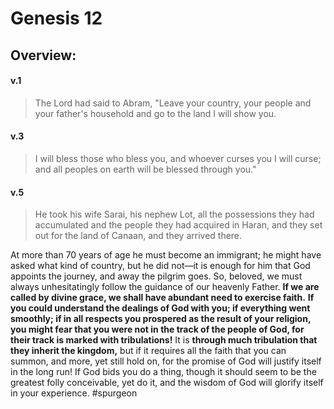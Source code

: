 # Genesis 12

## Overview:



#### v.1
>The Lord had said to Abram, "Leave your country, your people and your father's household and go to the land I will show you.

#### v.3
>I will bless those who bless you, and whoever curses you I will curse; and all peoples on earth will be blessed through you."

#### v.5
>He took his wife Sarai, his nephew Lot, all the possessions they had accumulated and the people they had acquired in Haran, and they set out for the land of Canaan, and they arrived there.

At more than 70 years of age he must become an immigrant; he might have asked what kind of country, but he did not—it is enough for him that God appoints the journey, and away the pilgrim goes. So, beloved, we must always unhesitatingly follow the guidance of our heavenly Father. **If we are called by divine grace, we shall have abundant need to exercise faith.** **If you could understand the dealings of God with you; if everything went smoothly; if in all respects you prospered as the result of your religion, you might fear that you were not in the track of the people of God, for their track is marked with tribulations!** It is **through much tribulation that they inherit the kingdom,** but if it requires all the faith that you can summon, and more, yet still hold on, for the promise of God will justify itself in the long run! If God bids you do a thing, though it should seem to be the greatest folly conceivable, yet do it, and the wisdom of God will glorify itself in your experience.
#spurgeon 
